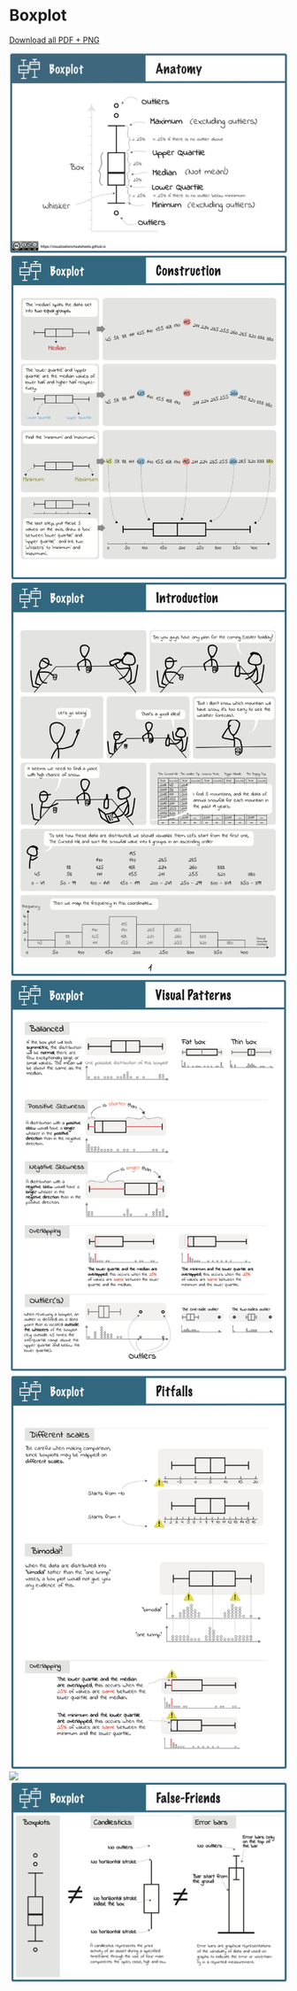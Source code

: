# Boxplot

[Download all PDF + PNG](pfds/boxplot-all.zip)


[![](figures/anatomy/boxplot.png)](pdfs/boxplot_anatomy.pdf)
[![](figures/construction/boxplot.png)](pdfs/boxplot_construction.pdf)
[![](figures/introduction/boxplot.png)](pdfs/boxplot_introduction.pdf)
[![](figures/visualpatterns/boxplot.png)](pdfs/boxplot_visualpatterns.pdf)
[![](figures/pitfalls/boxplot.png)](pdfs/boxplot_pitfals.pdf)
[![](figures/relatives/boxplot.png)](pdfs/boxplot_relatives.pdf)
[![](figures/falsefriends/boxplot.png)](pdfs/boxplot_falsefriends.pdf)
